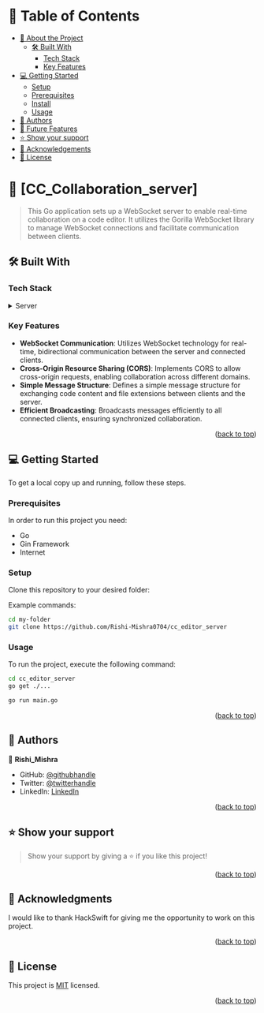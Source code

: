 # 📗 Table of Contents

- [📖 About the Project](#about-project)
  - [🛠 Built With](#built-with)
    - [Tech Stack](#tech-stack)
    - [Key Features](#key-features)
- [💻 Getting Started](#getting-started)
  - [Setup](#setup)
  - [Prerequisites](#prerequisites)
  - [Install](#install)
  - [Usage](#usage)
- [👥 Authors](#authors)
- [🔭 Future Features](#future-features)
- [⭐️ Show your support](#support)
- [🙏 Acknowledgements](#acknowledgements)
- [📝 License](#license)

<!-- PROJECT DESCRIPTION -->

# 📖 [CC_Collaboration_server] <a name="about-project"></a>

> This Go application sets up a WebSocket server to enable real-time collaboration on a code editor. It utilizes the Gorilla WebSocket library to manage WebSocket connections and facilitate communication between clients.

## 🛠 Built With <a name="built-with"></a>

### Tech Stack <a name="tech-stack"></a>

<details>
  <summary>Server</summary>
  <ul>
    <li><a href="#">Golang</a></li>
    <li><a href="#">Gin Framework</a></li>
    <li><a href="#">Websockets</a></li>
  </ul>
</details>

<!-- Features -->

### Key Features <a name="key-features"></a>

- **WebSocket Communication**: Utilizes WebSocket technology for real-time, bidirectional communication between the server and connected clients.
- **Cross-Origin Resource Sharing (CORS)**: Implements CORS to allow cross-origin requests, enabling collaboration across different domains.
- **Simple Message Structure**: Defines a simple message structure for exchanging code content and file extensions between clients and the server.
- **Efficient Broadcasting**: Broadcasts messages efficiently to all connected clients, ensuring synchronized collaboration.

<p align="right">(<a href="#readme-top">back to top</a>)</p>

<!-- GETTING STARTED -->

## 💻 Getting Started <a name="getting-started"></a>

To get a local copy up and running, follow these steps.

### Prerequisites

In order to run this project you need:

<ul>
    <li>Go</li>
    <li>Gin Framework</li>
    <li>Internet</li>
</ul>

### Setup

Clone this repository to your desired folder:

Example commands:

```bash
cd my-folder
git clone https://github.com/Rishi-Mishra0704/cc_editor_server
```

### Usage

To run the project, execute the following command:

```bash
cd cc_editor_server
go get ./...
```

```bash
go run main.go
```

<p align="right">(<a href="#readme-top">back to top</a>)</p>

<!-- AUTHORS -->

## 👥 Authors <a name="authors"></a>

👤 **Rishi_Mishra**

- GitHub: [@githubhandle](https://github.com/Rishi-Mishra0704)
- Twitter: [@twitterhandle](https://twitter.com/RishiMi31357764)
- LinkedIn: [LinkedIn](https://www.linkedin.com/in/rrmishra/)

<p align="right">(<a href="#readme-top">back to top</a>)</p>

<!-- SUPPORT -->

## ⭐️ Show your support <a name="support"></a>

> Show your support by giving a ⭐️ if you like this project!

<p align="right">(<a href="#readme-top">back to top</a>)</p>

<!-- ACKNOWLEDGEMENTS -->

## 🙏 Acknowledgments <a name="acknowledgements"></a>

I would like to thank HackSwift for giving me the opportunity to work on this project.

<p align="right">(<a href="#readme-top">back to top</a>)</p>

<!-- LICENSE -->

## 📝 License <a name="license"></a>

This project is [MIT](./LICENSE) licensed.

<p align="right">(<a href="#readme-top">back to top</a>)</p>